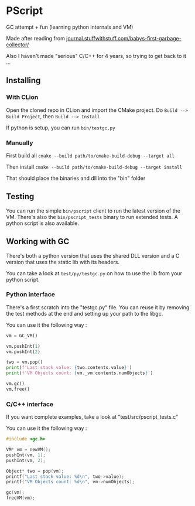 # PScript
GC attempt + fun (learning python internals and VM)

Made after reading from [journal.stuffwithstuff.com/babys-first-garbage-collector/](https://journal.stuffwithstuff.com/2013/12/08/babys-first-garbage-collector/)

Also I haven't made "serious" C/C++ for 4 years, so trying to get back to it ... 

## Installing

### With CLion

Open the cloned repo in CLion and import the CMake project.
Do `Build --> Build Project`, then 
`Build --> Install`

If python is setup, you can run `bin/testgc.py`

### Manually
First build all
`cmake --build path/to/cmake-build-debug --target all`

Then install
`cmake --build path/to/cmake-build-debug --target install`

That should place the binaries and dll into the "bin" folder

## Testing
You can run the simple `bin/pscript` client to run the latest version of the VM.
There's also the `bin/pscript_tests` binary to run extended tests.
A python script is also available.

## Working with GC
There's both a python version that uses the shared DLL version and a C version that uses the static lib with its headers.

You can take a look at `test/py/testgc.py` on how to use the lib from your python script.

### Python interface
There's a first scratch into the "testgc.py" file. You can reuse it by removing the test methods at the end and setting up your path to the libgc.

You can use it the following way :
````python
vm = GC_VM()

vm.pushInt(1)
vm.pushInt(2)

two = vm.pop()
print(f'Last stack value: {two.contents.value}')
print(f'VM Objects count: {vm._vm.contents.numObjects}')

vm.gc()
vm.free()
````

### C/C++ interface
If you want complete examples, take a look at "test/src/pscript_tests.c"

You can use it the following way :
````c++
#include <gc.h>

VM* vm = newVM();
pushInt(vm, 1);
pushInt(vm, 2);

Object* two = pop(vm);
printf("Last stack value: %d\n", two->value);
printf("VM Objects count: %d\n", vm->numObjects);

gc(vm);
freeVM(vm);
````
